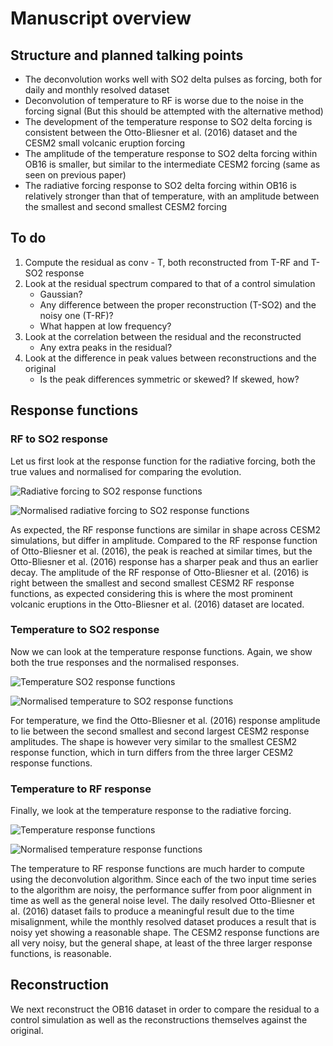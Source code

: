 # Manuscript overview

## Structure and planned talking points

- The deconvolution works well with SO2 delta pulses as forcing, both for daily and
  monthly resolved dataset
- Deconvolution of temperature to RF is worse due to the noise in the forcing signal
  (But this should be attempted with the alternative method)
- The development of the temperature response to SO2 delta forcing is consistent between
  the Otto-Bliesner et al. (2016) dataset and the CESM2 small volcanic eruption forcing
- The amplitude of the temperature response to SO2 delta forcing within OB16 is smaller,
  but similar to the intermediate CESM2 forcing (same as seen on previous paper)
- The radiative forcing response to SO2 delta forcing within OB16 is relatively stronger
  than that of temperature, with an amplitude between the smallest and second smallest
  CESM2 forcing

## To do

1. Compute the residual as conv - T, both reconstructed from T-RF and T-SO2 response
2. Look at the residual spectrum compared to that of a control simulation
   - Gaussian?
   - Any difference between the proper reconstruction (T-SO2) and the noisy one (T-RF)?
   - What happen at low frequency?
3. Look at the correlation between the residual and the reconstructed
   - Any extra peaks in the residual?
4. Look at the difference in peak values between reconstructions and the original
   - Is the peak differences symmetric or skewed? If skewed, how?

## Response functions

### RF to SO2 response

Let us first look at the response function for the radiative forcing, both the true
values and normalised for comparing the evolution.

![Radiative forcing to SO2 response functions](./rf-so2.png)

![Normalised radiative forcing to SO2 response functions](./rf-so2-norm.png)

As expected, the RF response functions are similar in shape across CESM2 simulations,
but differ in amplitude. Compared to the RF response function of Otto-Bliesner et al.
(2016), the peak is reached at similar times, but the Otto-Bliesner et al. (2016)
response has a sharper peak and thus an earlier decay. The amplitude of the RF response
of Otto-Bliesner et al. (2016) is right between the smallest and second smallest CESM2
RF response functions, as expected considering this is where the most prominent volcanic
eruptions in the Otto-Bliesner et al. (2016) dataset are located.

### Temperature to SO2 response

Now we can look at the temperature response functions. Again, we show both the true
responses and the normalised responses.

![Temperature SO2 response functions](./temp-so2.png)

![Normalised temperature to SO2 response functions](./temp-so2-norm.png)

For temperature, we find the Otto-Bliesner et al. (2016) response amplitude to lie
between the second smallest and second largest CESM2 response amplitudes. The shape is
however very similar to the smallest CESM2 response function, which in turn differs from
the three larger CESM2 response functions.

### Temperature to RF response

Finally, we look at the temperature response to the radiative forcing.

![Temperature response functions](./temp-rf.png)

![Normalised temperature response functions](./temp-rf-norm.png)

The temperature to RF response functions are much harder to compute using the
deconvolution algorithm. Since each of the two input time series to the algorithm are
noisy, the performance suffer from poor alignment in time as well as the general noise
level. The daily resolved Otto-Bliesner et al. (2016) dataset fails to produce a
meaningful result due to the time misalignment, while the monthly resolved dataset
produces a result that is noisy yet showing a reasonable shape. The CESM2 response
functions are all very noisy, but the general shape, at least of the three larger
response functions, is reasonable.

## Reconstruction

We next reconstruct the OB16 dataset in order to compare the residual to a control
simulation as well as the reconstructions themselves against the original.
